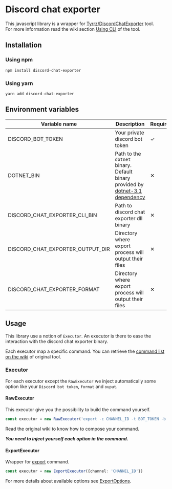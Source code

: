 # Discord chat exporter

This javascript library is a wrapper for [Tyrrz/DiscordChatExporter](https://github.com/Tyrrrz/DiscordChatExporter) tool.\
For more information read the wiki section [Using CLI](https://github.com/Tyrrrz/DiscordChatExporter/wiki/GUI%2C-CLI-and-Formats-explained#using-the-cli) of the tool.

## Installation

### Using npm
```sh-session
npm install discord-chat-exporter
```

### Using yarn
```sh-session
yarn add discord-chat-exporter
```

## Environment variables


|**Variable name** |**Description**|**Required**|**Default value**|
|---|---|---|---|
|DISCORD_BOT_TOKEN|Your private discord bot token |✓||
|DOTNET_BIN|Path to the `dotnet` binary. Default binary provided by [dotnet-3.1 dependency](https://www.npmjs.com/package/dotnet-3.1)|✕|dotnet|
|DISCORD_CHAT_EXPORTER_CLI_BIN|Path to discord chat exporter dll binary|✕|node_modules/discord-chat-exporter/cli/DiscordChatExporter.Cli.dll|
|DISCORD_CHAT_EXPORTER_OUTPUT_DIR|Directory where export process will output their files|✕|output|
|DISCORD_CHAT_EXPORTER_FORMAT|Directory where export process will output their files|✕|HtmlDark|

## Usage

This library use a notion of `Executor`. An executor is there to ease the interaction with the discord chat exporter binary.

Each executor map a specific command. You can retrieve the [command list on the wiki](https://github.com/Tyrrrz/DiscordChatExporter/wiki/GUI%2C-CLI-and-Formats-explained#dcecli-commands) of original tool.

### Executor

For each executor except the `RawExecutor` we inject automatically some option like your `Discord bot token`, `format` and `ouput`.

#### RawExecutor

This executor give you the possibility to build the command yourself.

```ts
const executor = new RawExecutor('export -c CHANNEL_ID -t BOT_TOKEN -b')
```

Read the original wiki to know how to compose your command.

***You need to inject yourself each option in the command.***

#### ExportExecutor

Wrapper for [export](https://github.com/Tyrrrz/DiscordChatExporter/wiki/GUI%2C-CLI-and-Formats-explained#export) command.

```ts
const executor = new ExportExecutor({channel: 'CHANNEL_ID'})
```

For more details about available options see [ExportOptions](https://github.com/Ashk2a/discord-chat-exporter/blob/main/src/options/ExportOptions.ts).